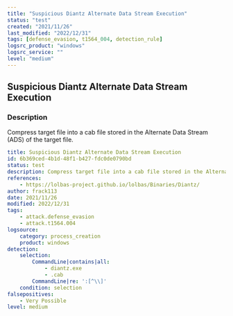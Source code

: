 ```yaml
---
title: "Suspicious Diantz Alternate Data Stream Execution"
status: "test"
created: "2021/11/26"
last_modified: "2022/12/31"
tags: [defense_evasion, t1564_004, detection_rule]
logsrc_product: "windows"
logsrc_service: ""
level: "medium"
---
```


## Suspicious Diantz Alternate Data Stream Execution

### Description

Compress target file into a cab file stored in the Alternate Data Stream (ADS) of the target file.

```yml
title: Suspicious Diantz Alternate Data Stream Execution
id: 6b369ced-4b1d-48f1-b427-fdc0de0790bd
status: test
description: Compress target file into a cab file stored in the Alternate Data Stream (ADS) of the target file.
references:
    - https://lolbas-project.github.io/lolbas/Binaries/Diantz/
author: frack113
date: 2021/11/26
modified: 2022/12/31
tags:
    - attack.defense_evasion
    - attack.t1564.004
logsource:
    category: process_creation
    product: windows
detection:
    selection:
        CommandLine|contains|all:
            - diantz.exe
            - .cab
        CommandLine|re: ':[^\\]'
    condition: selection
falsepositives:
    - Very Possible
level: medium

```
